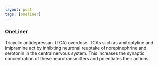 ```yaml
---
layout: post
tags: [oneliner]
---
```



### OneLiner

Tricyclic antidepressant (TCA) overdose. TCAs such as amitriptyline and imipramine act by inhibiting neuronal reuptake of norepinephrine and serotonin in the central nervous system. This increases the synaptic concentration of these neurotransmitters and potentiates their actions.
